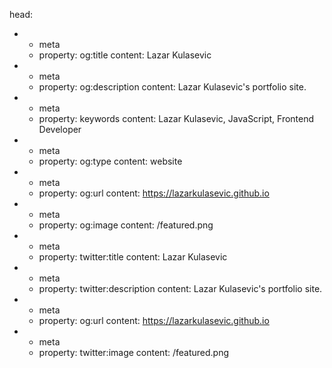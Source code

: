 head:
  - - meta
    - property: og:title
      content: Lazar Kulasevic 
  - - meta
    - property: og:description
      content: Lazar Kulasevic's portfolio site.
  - - meta
    - property: keywords
      content: Lazar Kulasevic, JavaScript, Frontend Developer
  - - meta
    - property: og:type
      content: website
  - - meta
    - property: og:url
      content: https://lazarkulasevic.github.io
  - - meta
    - property: og:image
      content: /featured.png 
  - - meta
    - property: twitter:title
      content: Lazar Kulasevic
  - - meta
    - property: twitter:description
      content: Lazar Kulasevic's portfolio site.
  - - meta
    - property: og:url
      content: https://lazarkulasevic.github.io
  - - meta
    - property: twitter:image
      content: /featured.png
